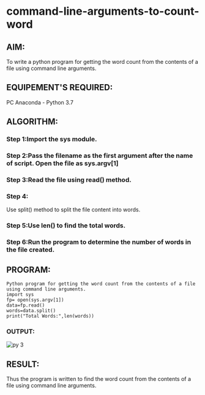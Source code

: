 # command-line-arguments-to-count-word
## AIM:
To write a python program for getting the word count from the contents of a file using command line arguments.
## EQUIPEMENT'S REQUIRED: 
PC
Anaconda - Python 3.7
## ALGORITHM: 
### Step 1:Import the sys module.
### Step 2:Pass the filename as the first argument after the name of script. Open the file as sys.argv[1]
### Step 3:Read the file using read() method.
### Step 4:
Use split() method to split the file content into words.

### Step 5:Use len() to find the total words.
### Step 6:Run the program to determine the number of words in the file created.

## PROGRAM:
```
Python program for getting the word count from the contents of a file using command line arguments.
import sys
fp= open(sys.argv[1])
data=fp.read()
words=data.split()
print("Total Words:",len(words))
```

### OUTPUT:
![py 3](https://github.com/moulidharyadav/command-line-arguments-to-count-word/assets/147078316/53d18d32-fd5b-43ec-b3f7-81a9bc1aa825)
## RESULT:
Thus the program is written to find the word count from the contents of a file using command line arguments.
